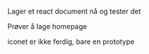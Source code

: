 Lager et react document nå og tester det

Prøver å lage homepage


iconet er ikke ferdig, bare en prototype